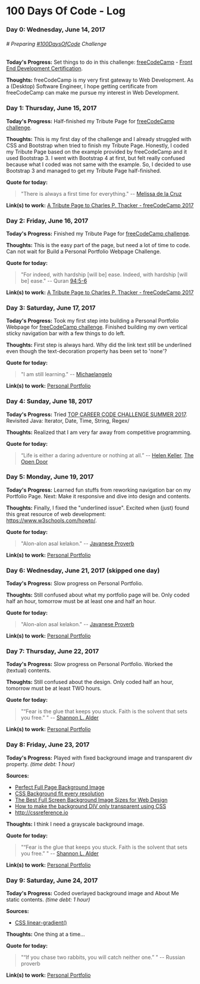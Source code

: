 # 100 Days Of Code - Log

### Day 0: Wednesday, June 14, 2017

###### # Preparing [#100DaysOfCode](https://twitter.com/hashtag/100daysofcode) Challenge

**Today's Progress:** Set things to do in this challenge: [freeCodeCamp](https://www.freecodecamp.com) - [Front End Development Certification](https://www.freecodecamp.com/map).

**Thoughts:** freeCodeCamp is my very first gateway to Web Development. As a (Desktop) Software Engineer, I hope getting certificate from freeCodeCamp can make me pursue my interest in Web Development.

### Day 1: Thursday, June 15, 2017

**Today's Progress:** Half-finished my Tribute Page for [freeCodeCamp challenge](https://www.freecodecamp.com/challenges/build-a-tribute-page).

**Thoughts:** This is my first day of the challenge and I already struggled with CSS and Bootstrap when tried to finish my Tribute Page. Honestly, I coded my Tribute Page based on the example provided by freeCodeCamp and it used Bootstrap 3. I went with Bootstrap 4 at first, but felt really confused because what I coded was not same with the example. So, I decided to use Bootstrap 3 and managed to get my Tribute Page half-finished.

**Quote for today:**
>"There is always a first time for everything."
>-- [Melissa de la Cruz](https://en.wikipedia.org/wiki/Melissa_de_la_Cruz)

**Link(s) to work:** [A Tribute Page to Charles P. Thacker - freeCodeCamp 2017](https://codepen.io/e-brahim/pen/owzxGe/)

### Day 2: Friday, June 16, 2017

**Today's Progress:** Finished my Tribute Page for [freeCodeCamp challenge](https://www.freecodecamp.com/challenges/build-a-tribute-page).

**Thoughts:** This is the easy part of the page, but need a lot of time to code. Can not wait for Build a Personal Portfolio Webpage Challenge.

**Quote for today:**
>"For indeed, with hardship [will be] ease. Indeed, with hardship [will be] ease."
>-- Quran [94:5-6](https://quran.com/94/5-6?translations=20)

**Link(s) to work:** [A Tribute Page to Charles P. Thacker - freeCodeCamp 2017](https://codepen.io/e-brahim/pen/owzxGe/)

### Day 3: Saturday, June 17, 2017

**Today's Progress:** Took my first step into building a Personal Portfolio Webpage for [freeCodeCamp challenge](https://www.freecodecamp.com/challenges/build-a-personal-portfolio-webpage). Finished building my own vertical sticky navigation bar with a few things to do left.

**Thoughts:** First step is always hard. Why did the link text still be underlined even though the text-decoration property has been set to 'none'?

**Quote for today:**
>"I am still learning."
>-- [Michaelangelo](https://en.wikipedia.org/wiki/Michelangelo)

**Link(s) to work:** [Personal Portfolio](https://codepen.io/e-brahim/pen/qjRrbM)

### Day 4: Sunday, June 18, 2017

**Today's Progress:** Tried [TOP CAREER CODE CHALLENGE SUMMER 2017](http://www.topcareer.jp/inter/code2017/). Revisited Java: Iterator, Date, Time, String, Regex/

**Thoughts:** Realized that I am very far away from competitive programming.

**Quote for today:**
>“Life is either a daring adventure or nothing at all.”
>-- [Helen Keller](http://www.goodreads.com/author/show/7275.Helen_Keller), [The Open Door](http://www.goodreads.com/work/quotes/7276877)

### Day 5: Monday, June 19, 2017

**Today's Progress:** Learned fun stuffs from reworking navigation bar on my Portfolio Page. Next: Make it responsive and dive into design and contents.

**Thoughts:** Finally, I fixed the "underlined issue". Excited when (just) found this great resource of web development: https://www.w3schools.com/howto/.

**Quote for today:**
>"Alon-alon asal kelakon."
>-- [Javanese Proverb](https://udayanimenulis.wordpress.com/2014/10/19/alon-alon-asal-kelakon/)

**Link(s) to work:** [Personal Portfolio](https://codepen.io/e-brahim/pen/qjRrbM)

### Day 6: Wednesday, June 21, 2017 (skipped one day)

**Today's Progress:** Slow progress on Personal Portfolio.

**Thoughts:** Still confused about what my portfolio page will be. Only coded half an hour, tomorrow must be at least one and half an hour.

**Quote for today:**
>"Alon-alon asal kelakon."
>-- [Javanese Proverb](https://udayanimenulis.wordpress.com/2014/10/19/alon-alon-asal-kelakon/)

**Link(s) to work:** [Personal Portfolio](https://codepen.io/e-brahim/pen/qjRrbM)

### Day 7: Thursday, June 22, 2017

**Today's Progress:** Slow progress on Personal Portfolio. Worked the (textual) contents.

**Thoughts:** Still confused about the design. Only coded half an hour, tomorrow must be at least TWO hours.

**Quote for today:**
>"“Fear is the glue that keeps you stuck. Faith is the solvent that sets you free.” "
>-- [Shannon L. Alder](http://www.goodreads.com/author/show/1391130.Shannon_L_Alder)

**Link(s) to work:** [Personal Portfolio](https://codepen.io/e-brahim/pen/qjRrbM)

### Day 8: Friday, June 23, 2017

**Today's Progress:** Played with fixed background image and transparent div property. *(time debt: 1 hour)*

**Sources:**
* [Perfect Full Page Background Image](https://css-tricks.com/perfect-full-page-background-image/)
* [CSS Background fit every resolution](https://stackoverflow.com/questions/20056400/css-background-fit-every-resolution)
* [The Best Full Screen Background Image Sizes for Web Design](https://www.webmalama.com/the-best-full-screen-background-image-sizes-for-web-design/)
* [How to make the background DIV only transparent using CSS](https://stackoverflow.com/questions/7565384/how-to-make-the-background-div-only-transparent-using-css)
* http://cssreference.io

**Thoughts:** I think I need a grayscale background image.

**Quote for today:**
>"“Fear is the glue that keeps you stuck. Faith is the solvent that sets you free.” "
>-- [Shannon L. Alder](http://www.goodreads.com/author/show/1391130.Shannon_L_Alder)

**Link(s) to work:** [Personal Portfolio](https://codepen.io/e-brahim/pen/qjRrbM)

### Day 9: Saturday, June 24, 2017

**Today's Progress:** Coded overlayed background image and About Me static contents. *(time debt: 1 hour)*

**Sources:**
* [CSS linear-gradient()](https://developer.mozilla.org/en-US/docs/Web/CSS/linear-gradient)

**Thoughts:** One thing at a time...

**Quote for today:**
>"“If you chase two rabbits, you will catch neither one.” "
>-- Russian proverb

**Link(s) to work:** [Personal Portfolio](https://codepen.io/e-brahim/pen/qjRrbM)
